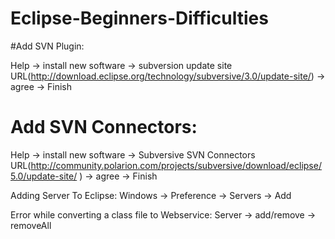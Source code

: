 # Eclipse-Beginners-Difficulties

#Add SVN Plugin:

Help -> install new software -> subversion update site URL(http://download.eclipse.org/technology/subversive/3.0/update-site/) -> agree -> Finish

# Add SVN Connectors:

Help -> install new software -> Subversive SVN Connectors URL(http://community.polarion.com/projects/subversive/download/eclipse/5.0/update-site/ ) -> agree -> Finish

Adding Server To Eclipse:
Windows -> Preference -> Servers -> Add

Error while converting a class file to Webservice:
Server -> add/remove -> removeAll




